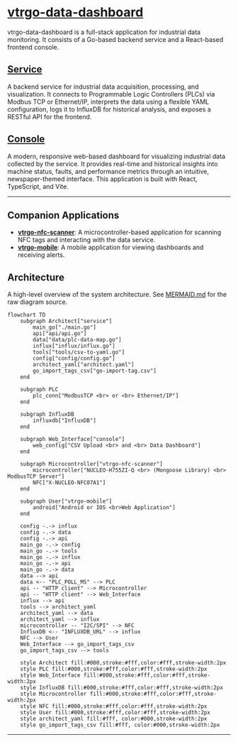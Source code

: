 # [vtrgo-data-dashboard](https://github.com/vtrgo/vtrgo-data-dashboard)

vtrgo-data-dashboard is a full-stack application for industrial data monitoring. It consists of a Go-based backend service and a React-based frontend console.

## [Service](./service)

A backend service for industrial data acquisition, processing, and visualization. It connects to Programmable Logic Controllers (PLCs) via Modbus TCP or Ethernet/IP, interprets the data using a flexible YAML configuration, logs it to InfluxDB for historical analysis, and exposes a RESTful API for the frontend.

## [Console](./console)

A modern, responsive web-based dashboard for visualizing industrial data collected by the service. It provides real-time and historical insights into machine status, faults, and performance metrics through an intuitive, newspaper-themed interface. This application is built with React, TypeScript, and Vite.

---

## Companion Applications

- **[vtrgo-nfc-scanner](https://github.com/vtrgo/vtrgo-nfc-scanner)**: A microcontroller-based application for scanning NFC tags and interacting with the data service.
- **[vtrgo-mobile](https://github.com/vtrgo/vtrgo-mobile)**: A mobile application for viewing dashboards and receiving alerts.


## Architecture

A high-level overview of the system architecture. See [MERMAID.md](./MERMAID.md) for the raw diagram source.

```mermaid
flowchart TD
    subgraph Architect["service"]
        main_go["./main.go"]
        api["api/api.go"]
        data["data/plc-data-map.go"]
        influx["influx/influx.go"]
        tools["tools/csv-to-yaml.go"]
        config["config/config.go"]
        architect_yaml["architect.yaml"]
        go_import_tags_csv["go-import-tag.csv"]
    end

    subgraph PLC
        plc_conn["ModbusTCP <br> or <br> Ethernet/IP"]
    end

    subgraph InfluxDB
        influxdb["InfluxDB"]
    end

    subgraph Web_Interface["console"]
        web_config["CSV Upload <br> and <br> Data Dashboard"]
    end

    subgraph Microcontroller["vtrgo-nfc-scanner"]
        microcontroller["NUCLEO-H755ZI-Q <br> (Mongoose Library) <br> ModbusTCP Server"]
        NFC["X-NUCLEO-NFC07A1"]
    end

    subgraph User["vtrgo-mobile"]
        android["Android or IOS <br>Web Application"]
    end

    config -.-> influx
    config -.-> data
    config -.-> api
    main_go -.-> config
    main_go -.-> tools
    main_go -.-> influx
    main_go -.-> api
    main_go -.-> data
    data --> api
    data <-- "PLC_POLL_MS" --> PLC
    api -- "HTTP client" --> Microcontroller
    api -- "HTTP client" --> Web_Interface
    influx --> api
    tools --> architect_yaml
    architect_yaml --> data
    architect_yaml --> influx
    microcontroller -- "I2C/SPI" --> NFC
    InfluxDB <-- "INFLUXDB_URL" --> influx
    NFC --> User
    Web_Interface --> go_import_tags_csv
    go_import_tags_csv --> tools

    style Architect fill:#000,stroke:#fff,color:#fff,stroke-width:2px
    style PLC fill:#000,stroke:#fff,color:#fff,stroke-width:2px
    style Web_Interface fill:#000,stroke:#fff,color:#fff,stroke-width:2px
    style InfluxDB fill:#000,stroke:#fff,color:#fff,stroke-width:2px
    style Microcontroller fill:#000,stroke:#fff,color:#fff,stroke-width:2px
    style NFC fill:#000,stroke:#fff,color:#fff,stroke-width:2px
    style User fill:#000,stroke:#fff,color:#fff,stroke-width:2px
    style architect_yaml fill:#fff, color:#000,stroke-width:2px
    style go_import_tags_csv fill:#fff, color:#000,stroke-width:2px
```

---
